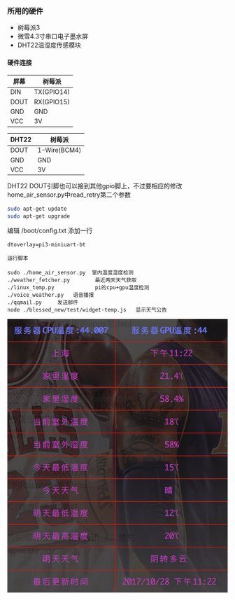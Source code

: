 ### 所用的硬件
* 树莓派3
* 微雪4.3寸串口电子墨水屏
* DHT22温湿度传感模块

#### 硬件连接
屏幕  | 树莓派
------------- | -------------
DIN  | TX(GPIO14)
DOUT  | RX(GPIO15)
GND  | GND
VCC  | 3V

DHT22|树莓派
------------- | -------------
DOUT  | 1-Wire(BCM4)
GND  | GND
VCC  | 3V
DHT22 DOUT引脚也可以接到其他gpio脚上，不过要相应的修改home_air_sensor.py中read_retry第二个参数

```bash
sudo apt-get update
sudo apt-get upgrade
```
编辑 /boot/config.txt 添加一行
```
dtoverlay=pi3-miniuart-bt
```

```
运行脚本

sudo ./home_air_sensor.py  室内温度湿度检测
./weather_fetcher.py  		最近两天天气获取
./linux_temp.py  			pi的cpu+gpu温度检测
./voice_weather.py   语音播报
./qqmail.py 	发送邮件
node ./blessed_new/test/widget-temp.js   显示天气公告
```
<img src="./1509204237526.jpg" alt="table">


